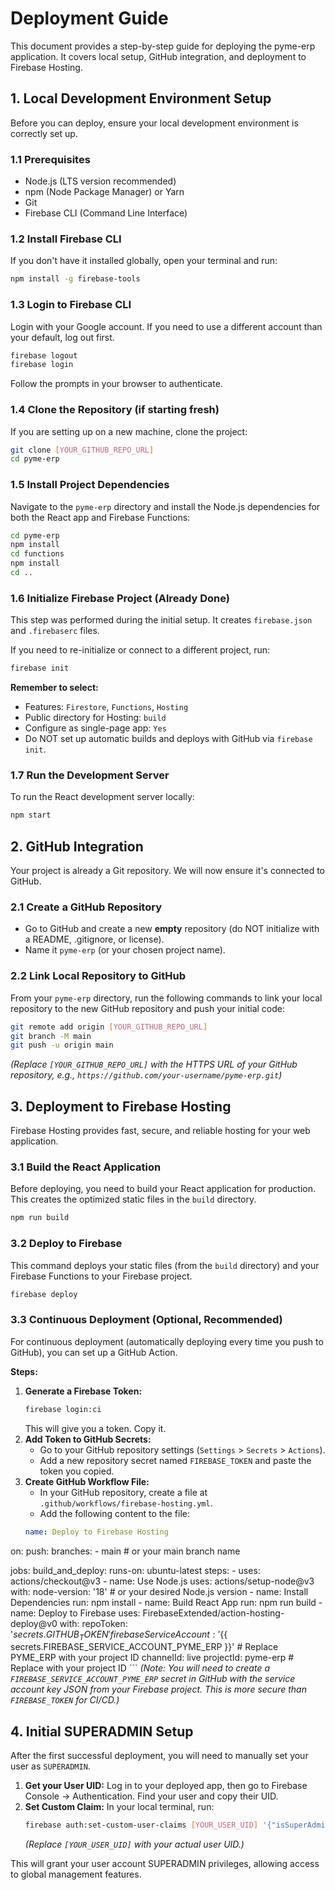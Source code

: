 # Deployment Guide

This document provides a step-by-step guide for deploying the pyme-erp application. It covers local setup, GitHub integration, and deployment to Firebase Hosting.

## 1. Local Development Environment Setup

Before you can deploy, ensure your local development environment is correctly set up.

### 1.1 Prerequisites
- Node.js (LTS version recommended)
- npm (Node Package Manager) or Yarn
- Git
- Firebase CLI (Command Line Interface)

### 1.2 Install Firebase CLI
If you don't have it installed globally, open your terminal and run:
```bash
npm install -g firebase-tools
```

### 1.3 Login to Firebase CLI
Login with your Google account. If you need to use a different account than your default, log out first.
```bash
firebase logout
firebase login
```
Follow the prompts in your browser to authenticate.

### 1.4 Clone the Repository (if starting fresh)
If you are setting up on a new machine, clone the project:
```bash
git clone [YOUR_GITHUB_REPO_URL]
cd pyme-erp
```

### 1.5 Install Project Dependencies
Navigate to the `pyme-erp` directory and install the Node.js dependencies for both the React app and Firebase Functions:
```bash
cd pyme-erp
npm install
cd functions
npm install
cd ..
```

### 1.6 Initialize Firebase Project (Already Done)
This step was performed during the initial setup. It creates `firebase.json` and `.firebaserc` files.

If you need to re-initialize or connect to a different project, run:
```bash
firebase init
```
**Remember to select:**
- Features: `Firestore`, `Functions`, `Hosting`
- Public directory for Hosting: `build`
- Configure as single-page app: `Yes`
- Do NOT set up automatic builds and deploys with GitHub via `firebase init`.

### 1.7 Run the Development Server
To run the React development server locally:
```bash
npm start
```

## 2. GitHub Integration

Your project is already a Git repository. We will now ensure it's connected to GitHub.

### 2.1 Create a GitHub Repository
- Go to GitHub and create a new **empty** repository (do NOT initialize with a README, .gitignore, or license).
- Name it `pyme-erp` (or your chosen project name).

### 2.2 Link Local Repository to GitHub
From your `pyme-erp` directory, run the following commands to link your local repository to the new GitHub repository and push your initial code:
```bash
git remote add origin [YOUR_GITHUB_REPO_URL]
git branch -M main
git push -u origin main
```
*(Replace `[YOUR_GITHUB_REPO_URL]` with the HTTPS URL of your GitHub repository, e.g., `https://github.com/your-username/pyme-erp.git`)*

## 3. Deployment to Firebase Hosting

Firebase Hosting provides fast, secure, and reliable hosting for your web application.

### 3.1 Build the React Application
Before deploying, you need to build your React application for production. This creates the optimized static files in the `build` directory.
```bash
npm run build
```

### 3.2 Deploy to Firebase
This command deploys your static files (from the `build` directory) and your Firebase Functions to your Firebase project.
```bash
firebase deploy
```

### 3.3 Continuous Deployment (Optional, Recommended)
For continuous deployment (automatically deploying every time you push to GitHub), you can set up a GitHub Action.

**Steps:**
1.  **Generate a Firebase Token:**
    ```bash
    firebase login:ci
    ```
    This will give you a token. Copy it.
2.  **Add Token to GitHub Secrets:**
    - Go to your GitHub repository settings (`Settings` > `Secrets` > `Actions`).
    - Add a new repository secret named `FIREBASE_TOKEN` and paste the token you copied.
3.  **Create GitHub Workflow File:**
    - In your GitHub repository, create a file at `.github/workflows/firebase-hosting.yml`.
    - Add the following content to the file:
    ```yaml
    name: Deploy to Firebase Hosting

on:
  push:
    branches:
      - main # or your main branch name

jobs:
  build_and_deploy:
    runs-on: ubuntu-latest
    steps:
      - uses: actions/checkout@v3
      - name: Use Node.js
        uses: actions/setup-node@v3
        with:
          node-version: '18' # or your desired Node.js version
      - name: Install Dependencies
        run: npm install
      - name: Build React App
        run: npm run build
      - name: Deploy to Firebase
        uses: FirebaseExtended/action-hosting-deploy@v0
        with:
          repoToken: '${{ secrets.GITHUB_TOKEN }}'
          firebaseServiceAccount: '${{ secrets.FIREBASE_SERVICE_ACCOUNT_PYME_ERP }}' # Replace PYME_ERP with your project ID
          channelId: live
          projectId: pyme-erp # Replace with your project ID
    ```
    *(Note: You will need to create a `FIREBASE_SERVICE_ACCOUNT_PYME_ERP` secret in GitHub with the service account key JSON from your Firebase project. This is more secure than `FIREBASE_TOKEN` for CI/CD.)*

## 4. Initial SUPERADMIN Setup

After the first successful deployment, you will need to manually set your user as `SUPERADMIN`.

1.  **Get your User UID:** Log in to your deployed app, then go to Firebase Console -> Authentication. Find your user and copy their UID.
2.  **Set Custom Claim:** In your local terminal, run:
    ```bash
    firebase auth:set-custom-user-claims [YOUR_USER_UID] '{"isSuperAdmin": true}'
    ```
    *(Replace `[YOUR_USER_UID]` with your actual user UID.)*

This will grant your user account SUPERADMIN privileges, allowing access to global management features.

